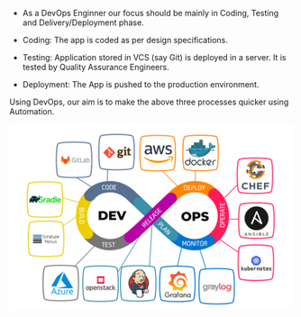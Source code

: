 - As a DevOps Enginner our focus should be mainly in Coding, Testing and Delivery/Deployment phase.

- Coding: The app is coded as per design specifications.
- Testing: Application stored in VCS (say Git) is deployed in a server. It is tested by Quality Assurance Engineers.
- Deployment: The App is pushed to the production environment.

Using DevOps, our aim is to make the above three processes quicker using Automation.

![devops](./assets/Devops1.jpeg)